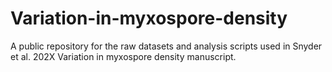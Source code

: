 # Variation-in-myxospore-density
A public repository for the raw datasets and analysis scripts used in Snyder et al. 202X Variation in myxospore density manuscript. 
